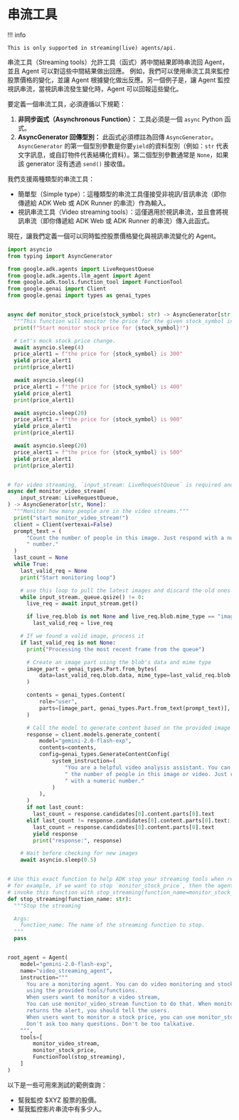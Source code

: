 # 串流工具

!!! info

    This is only supported in streaming(live) agents/api.

串流工具（Streaming tools）允許工具（函式）將中間結果即時串流回 Agent，並且 Agent 可以對這些中間結果做出回應。
例如，我們可以使用串流工具來監控股票價格的變化，並讓 Agent 根據變化做出反應。另一個例子是，讓 Agent 監控視訊串流，當視訊串流發生變化時，Agent 可以回報這些變化。

要定義一個串流工具，必須遵循以下規範：

1.  **非同步函式（Asynchronous Function）：** 工具必須是一個 `async` Python 函式。
2.  **AsyncGenerator 回傳型別：** 此函式必須標註為回傳 `AsyncGenerator`。`AsyncGenerator` 的第一個型別參數是你要`yield`的資料型別（例如：`str` 代表文字訊息，或自訂物件代表結構化資料）。第二個型別參數通常是 `None`，如果該 generator 沒有透過 `send()` 接收值。

我們支援兩種類型的串流工具：
- 簡單型（Simple type）：這種類型的串流工具僅接受非視訊/音訊串流（即你傳遞給 ADK Web 或 ADK Runner 的串流）作為輸入。
- 視訊串流工具（Video streaming tools）：這僅適用於視訊串流，並且會將視訊串流（即你傳遞給 ADK Web 或 ADK Runner 的串流）傳入此函式。

現在，讓我們定義一個可以同時監控股票價格變化與視訊串流變化的 Agent。 

```python
import asyncio
from typing import AsyncGenerator

from google.adk.agents import LiveRequestQueue
from google.adk.agents.llm_agent import Agent
from google.adk.tools.function_tool import FunctionTool
from google.genai import Client
from google.genai import types as genai_types


async def monitor_stock_price(stock_symbol: str) -> AsyncGenerator[str, None]:
  """This function will monitor the price for the given stock_symbol in a continuous, streaming and asynchronously way."""
  print(f"Start monitor stock price for {stock_symbol}!")

  # Let's mock stock price change.
  await asyncio.sleep(4)
  price_alert1 = f"the price for {stock_symbol} is 300"
  yield price_alert1
  print(price_alert1)

  await asyncio.sleep(4)
  price_alert1 = f"the price for {stock_symbol} is 400"
  yield price_alert1
  print(price_alert1)

  await asyncio.sleep(20)
  price_alert1 = f"the price for {stock_symbol} is 900"
  yield price_alert1
  print(price_alert1)

  await asyncio.sleep(20)
  price_alert1 = f"the price for {stock_symbol} is 500"
  yield price_alert1
  print(price_alert1)


# for video streaming, `input_stream: LiveRequestQueue` is required and reserved key parameter for ADK to pass the video streams in.
async def monitor_video_stream(
    input_stream: LiveRequestQueue,
) -> AsyncGenerator[str, None]:
  """Monitor how many people are in the video streams."""
  print("start monitor_video_stream!")
  client = Client(vertexai=False)
  prompt_text = (
      "Count the number of people in this image. Just respond with a numeric"
      " number."
  )
  last_count = None
  while True:
    last_valid_req = None
    print("Start monitoring loop")

    # use this loop to pull the latest images and discard the old ones
    while input_stream._queue.qsize() != 0:
      live_req = await input_stream.get()

      if live_req.blob is not None and live_req.blob.mime_type == "image/jpeg":
        last_valid_req = live_req

    # If we found a valid image, process it
    if last_valid_req is not None:
      print("Processing the most recent frame from the queue")

      # Create an image part using the blob's data and mime type
      image_part = genai_types.Part.from_bytes(
          data=last_valid_req.blob.data, mime_type=last_valid_req.blob.mime_type
      )

      contents = genai_types.Content(
          role="user",
          parts=[image_part, genai_types.Part.from_text(prompt_text)],
      )

      # Call the model to generate content based on the provided image and prompt
      response = client.models.generate_content(
          model="gemini-2.0-flash-exp",
          contents=contents,
          config=genai_types.GenerateContentConfig(
              system_instruction=(
                  "You are a helpful video analysis assistant. You can count"
                  " the number of people in this image or video. Just respond"
                  " with a numeric number."
              )
          ),
      )
      if not last_count:
        last_count = response.candidates[0].content.parts[0].text
      elif last_count != response.candidates[0].content.parts[0].text:
        last_count = response.candidates[0].content.parts[0].text
        yield response
        print("response:", response)

    # Wait before checking for new images
    await asyncio.sleep(0.5)


# Use this exact function to help ADK stop your streaming tools when requested.
# for example, if we want to stop `monitor_stock_price`, then the agent will
# invoke this function with stop_streaming(function_name=monitor_stock_price).
def stop_streaming(function_name: str):
  """Stop the streaming

  Args:
    function_name: The name of the streaming function to stop.
  """
  pass


root_agent = Agent(
    model="gemini-2.0-flash-exp",
    name="video_streaming_agent",
    instruction="""
      You are a monitoring agent. You can do video monitoring and stock price monitoring
      using the provided tools/functions.
      When users want to monitor a video stream,
      You can use monitor_video_stream function to do that. When monitor_video_stream
      returns the alert, you should tell the users.
      When users want to monitor a stock price, you can use monitor_stock_price.
      Don't ask too many questions. Don't be too talkative.
    """,
    tools=[
        monitor_video_stream,
        monitor_stock_price,
        FunctionTool(stop_streaming),
    ]
)
```

以下是一些可用來測試的範例查詢：
- 幫我監控 $XYZ 股票的股價。
- 幫我監控影片串流中有多少人。
